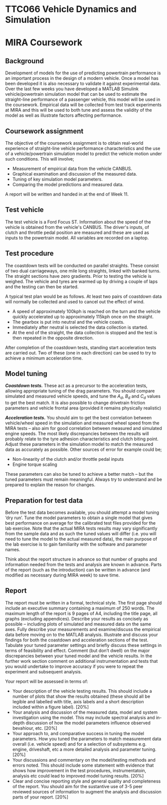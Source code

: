 
# TTC066 Vehicle Dynamics and Simulation

# MIRA Coursework

## Background

Development of models for the use of predicting powertrain performance is an important process in the design of a modern vehicle. Once a model has been developed it is also necessary to validate it against experimental data. Over the last few weeks you have developed a MATLAB Simulink vehicle/powertrain simulation model that can be used to estimate the straight-line performance of a passenger vehicle, this model will be used in the coursework. Empirical data will be collected from test track experiments at MIRA and this will be used to both tune and assess the validity of the model as well as illustrate factors affecting performance.

## Coursework assignment

The objective of the coursework assignment is to obtain real-world experience of straight-line vehicle performance characteristics and the use of a vehicle/powertrain simulation model to predict the vehicle motion under such conditions. This will involve;

* Measurement of empirical data from the vehicle CANBUS.
* Graphical examination and discussion of the measured data.
* Tuning of key simulation model parameters.
* Comparing the model predictions and measured data.

A report will be written and handed in at the end of Week 11.

## Test vehicle

The test vehicle is a Ford Focus ST.  Information about the speed of the vehicle is obtained from the vehicle's CANBUS. The driver's inputs,  of clutch and throttle pedal position are measured and these are used as inputs to the powertrain model. All variables are recorded on a laptop.

## Test procedure

The coastdown tests will be conducted on parallel straights. These consist of two dual carriageways, one mile long straights, linked with banked turns. The straight sections have zero gradients. Prior to testing the vehicle is weighed. The vehicle and tyres are warmed up by driving a couple of laps and the testing can then be started.

A typical test plan would be as follows. At least two pairs of coastdown data will normally be collected and used to cancel out the effect of wind.

* A speed of approximately 100kph is reached on the turn and the vehicle quickly accelerated up to approximately 115kph once on the straight.
* The gearbox is put into neutral and the vehicle coasts.
* Immediately after neutral is selected the data collection is started.
* At the end of the straight, the data collection is stopped and the test is then repeated in the opposite direction.

After completion of the coastdown tests, standing start acceleration tests are carried out. Two of these (one in each direction) can be used to try to achieve a minimum acceleration time.

## Model tuning

 ***Coastdown tests.*** These act as a precursor to the acceleration tests, allowing appropriate tuning of the drag parameters. You should compare simulated and measured vehicle speeds, and tune the $A_d$, $B_d$ and $C_d$ values to get the best match. It is also possible to change drivetrain friction parameters and vehicle frontal area (provided it remains physically realistic)

***Acceleration tests.*** You should aim to get the best correlation between vehicle/wheel speed in the simulation and measured wheel speed from the MIRA tests – also aim for good correlation between measured and simulated engine speeds. The most likely discrepancies between the results will probably relate to the tyre adhesion characteristics and clutch biting point. Adjust these parameters in the simulation model to match the measured data as accurately as possible. Other sources of error for example could be;

* Non-linearity of the clutch and/or throttle pedal inputs
* Engine torque scaling

These parameters can also be tuned to achieve a better match – but the tuned parameters must remain meaningful. Always try to understand and be prepared to explain the reason for changes.

## Preparation for test data

Before the test data becomes available, you should attempt a model tuning ‘dry run’. Tune the model parameters to obtain a single model that gives best performance on average for the calibrated test files provided for the lab exercise. Note that the actual MIRA tests results may vary significantly from the sample data and as such the tuned values will differ (i.e. you will need to tune the model to the actual measured data), the main purpose of the lab exercise is to gain familiarity with the software and parameter names.

Think about the report structure in advance so that number of graphs and information needed from the tests and analysis are known in advance. Parts of the report (such as the introduction) can be written in advance (and modified as necessary during MIRA week) to save time.

## Report

The report must be written in a formal, technical style. The first page should include an executive summary containing a maximum of 250 words. The maximum length of the report is 9 pages of A4, including the title page, all graphs (excluding appendices). Describe your results as concisely as possible – including plots of simulated and measured data on the same axes. Fully describe your measurements and examine/discuss the empirical data before moving on to the MATLAB analysis. Illustrate and discuss your findings for both the coastdown and acceleration sections of the test. Tabulate your tuned parameter settings and briefly discuss these settings in terms of feasibility and effect. Comment (but don’t dwell) on the major discrepancies between your tuned model and the vehicle results. In the further work section comment on additional instrumentation and tests that you would undertake to improve accuracy if you were to repeat the experiment and subsequent analysis.

Your report will be assessed in terms of:

* Your description of the vehicle testing results. This should include a number of plots that show the results obtained (these should all be legible and labelled with title, axis labels and a short description included within a figure label). [20%]
* Your analysis and discussion of the measured data,  model and system investigation using the model.  This may include spectral analysis and in-depth discussion of how the model parameters influence observed bevahiour, etc.  [20%]
* Your approach to, and comparative success in tuning the model parameters. How you tuned the parameters to match measurement data overall (i.e. vehicle speed) and for a selection of subsystems e.g. engine, driveshaft, etc a more detailed analysis and parameter tuning.[20%]
* Your discussions and commentary on the model/testing methods and errors noted.  This should include some statement with evidence that shows how improvement in the test procedures, instrumentatoin, analysis etc could lead to improved model tuning results.  [20%]
* Clear and concise reporting style and general quality and completeness of the report. You should aim for the sustantive use of 3-5 peer reviewed sources of information to augment the analysis and discussion parts of your report. [20%]